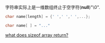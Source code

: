 字符串实际上是一维数组终止于空字符(**null**)"\0".
```c
char name[length] = {' ',' ',' ',...};

char name[ ] = "..."
```

[what does sizeof array return?](https://stackoverflow.com/questions/15177420/what-does-sizeofarray-return)
